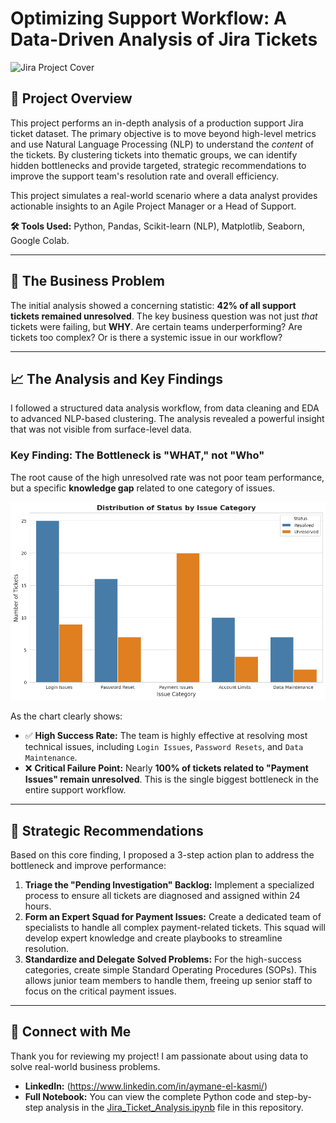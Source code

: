 # Optimizing Support Workflow: A Data-Driven Analysis of Jira Tickets

![Jira Project Cover](link_to_your_cover_image.png)  <!-- Optional: Add a nice cover image -->

## 📄 Project Overview
This project performs an in-depth analysis of a production support Jira ticket dataset. The primary objective is to move beyond high-level metrics and use Natural Language Processing (NLP) to understand the *content* of the tickets. By clustering tickets into thematic groups, we can identify hidden bottlenecks and provide targeted, strategic recommendations to improve the support team's resolution rate and overall efficiency.

This project simulates a real-world scenario where a data analyst provides actionable insights to an Agile Project Manager or a Head of Support.

**🛠️ Tools Used:** Python, Pandas, Scikit-learn (NLP), Matplotlib, Seaborn, Google Colab.

---

## 🎯 The Business Problem
The initial analysis showed a concerning statistic: **42% of all support tickets remained unresolved**. The key business question was not just *that* tickets were failing, but **WHY**. Are certain teams underperforming? Are tickets too complex? Or is there a systemic issue in our workflow?

---

## 📈 The Analysis and Key Findings
I followed a structured data analysis workflow, from data cleaning and EDA to advanced NLP-based clustering. The analysis revealed a powerful insight that was not visible from surface-level data.

### Key Finding: The Bottleneck is "WHAT," not "Who"

The root cause of the high unresolved rate was not poor team performance, but a specific **knowledge gap** related to one category of issues.

![Evidence Chart](https://github.com/ELKSMI/Jira-Ticket-Analysis/blob/main/evidence_chart.png)  <!-- **IMPORTANT**: Upload your chart to the repo and link it here -->

As the chart clearly shows:
- ✅ **High Success Rate:** The team is highly effective at resolving most technical issues, including `Login Issues`, `Password Resets`, and `Data Maintenance`.
- ❌ **Critical Failure Point:** Nearly **100% of tickets related to "Payment Issues" remain unresolved**. This is the single biggest bottleneck in the entire support workflow.

---

## 🚀 Strategic Recommendations
Based on this core finding, I proposed a 3-step action plan to address the bottleneck and improve performance:

1.  **Triage the "Pending Investigation" Backlog:** Implement a specialized process to ensure all tickets are diagnosed and assigned within 24 hours.
2.  **Form an Expert Squad for Payment Issues:** Create a dedicated team of specialists to handle all complex payment-related tickets. This squad will develop expert knowledge and create playbooks to streamline resolution.
3.  **Standardize and Delegate Solved Problems:** For the high-success categories, create simple Standard Operating Procedures (SOPs). This allows junior team members to handle them, freeing up senior staff to focus on the critical payment issues.

---

## 🔗 Connect with Me
Thank you for reviewing my project! I am passionate about using data to solve real-world business problems.

*   **LinkedIn:** (https://www.linkedin.com/in/aymane-el-kasmi/)
*   **Full Notebook:** You can view the complete Python code and step-by-step analysis in the [Jira_Ticket_Analysis.ipynb](link_to_your_notebook_file.ipynb) file in this repository.
